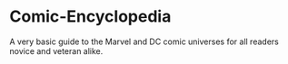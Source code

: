 # Comic-Encyclopedia
A very basic guide to the Marvel and DC comic universes for all readers novice and veteran alike.
